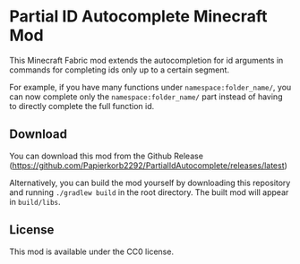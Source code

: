 # Partial ID Autocomplete Minecraft Mod

This Minecraft Fabric mod extends the autocompletion for id arguments in commands
for completing ids only up to a certain segment.

For example, if you have many functions under `namespace:folder_name/`, you can now
complete only the `namespace:folder_name/` part instead of having to directly complete the
full function id.

## Download

You can download this mod from the Github Release (https://github.com/Papierkorb2292/PartialIdAutocomplete/releases/latest)

Alternatively, you can build the mod yourself by downloading this repository
and running `./gradlew build` in the root directory. The built mod will appear in `build/libs`.

## License

This mod is available under the CC0 license.
